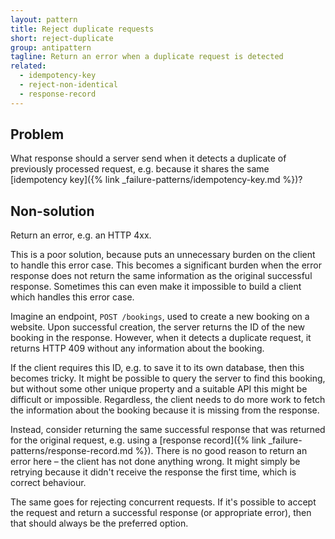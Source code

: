 ```yaml
---
layout: pattern
title: Reject duplicate requests
short: reject-duplicate
group: antipattern
tagline: Return an error when a duplicate request is detected
related:
  - idempotency-key
  - reject-non-identical
  - response-record
---
```


## Problem

What response should a server send when it detects a duplicate of previously processed request, e.g. because it shares the same [idempotency key]({% link _failure-patterns/idempotency-key.md %})?

## Non-solution

Return an error, e.g. an HTTP 4xx.

This is a poor solution, because puts an unnecessary burden on the client to handle this error case. This becomes a significant burden when the error response does not return the same information as the original successful response. Sometimes this can even make it impossible to build a client which handles this error case.

Imagine an endpoint, `POST /bookings`, used to create a new booking on a website. Upon successful creation, the server returns the ID of the new booking in the response. However, when it detects a duplicate request, it returns HTTP 409 without any information about the booking.

If the client requires this ID, e.g. to save it to its own database, then this becomes tricky. It might be possible to query the server to find this booking, but without some other unique property and a suitable API this might be difficult or impossible. Regardless, the client needs to do more work to fetch the information about the booking because it is missing from the response.

Instead, consider returning the same successful response that was returned for the original request, e.g. using a [response record]({% link _failure-patterns/response-record.md %}). There is no good reason to return an error here – the client has not done anything wrong. It might simply be retrying because it didn't receive the response the first time, which is correct behaviour.

The same goes for rejecting concurrent requests. If it's possible to accept the request and return a successful response (or appropriate error), then that should always be the preferred option.

